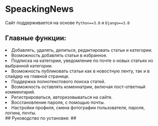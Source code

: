 # SpeackingNews
Сайт поддерживается на основе `Python==3.8` и `Django==3.0`
## Главные функции: ##
<li> Добавлять, удалять, делиться, редактировать статьи и категории. </li>
<li> Возможность добавлять статьи в избранное. </li>
<li> Подписка на категории, уведомление по почте о новых статьях из выбранной категории. </li>
<li> Возможность публиковать статьи как в новостную ленту, так и в слайдер на главной странице. </li>
<li> Поддержка полнотекстового поиска статей. </li>
<li> Возможность оставлять коменнатрии, включая пост-ответный комментарий. </li>
<li> Регистрироваться, авторизовываться на сайте. </li>
<li> Восстановление пароля, с помощью почты. </li>
<li> Настройки профиля, смена фотографии пользователя, пароля, логина, почты.</li>
## Руководство по установке: ##
